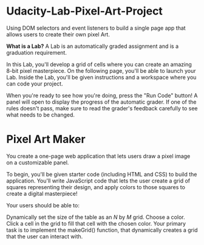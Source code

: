 # Udacity-Lab-Pixel-Art-Project
Using DOM selectors and event listeners to build a single page app that allows users to create their own pixel Art.

<strong>What is a Lab?</strong>
A Lab is an automatically graded assignment and is a graduation requirement.

In this Lab, you'll develop a grid of cells where you can create an amazing 8-bit pixel masterpiece. On the following page, you'll be able to launch your Lab. Inside the Lab, you'll be given instructions and a workspace where you can code your project.

When you're ready to see how you're doing, press the "Run Code" button! A panel will open to display the progress of the automatic grader. If one of the rules doesn't pass, make sure to read the grader's feedback carefully to see what needs to be changed.

<h1> Pixel Art Maker </h1>
You create a one-page web application that lets users draw a pixel image on a customizable panel.

To begin, you'll be given starter code (including HTML and CSS) to build the application. You'll write JavaScript code that lets the user create a grid of squares representing their design, and apply colors to those squares to create a digital masterpiece!

Your users should be able to:

Dynamically set the size of the table as an _N_ by _M_ grid.
Choose a color.
Click a cell in the grid to fill that cell with the chosen color.
Your primary task is to implement the makeGrid() function, that dynamically creates a grid that the user can interact with.
